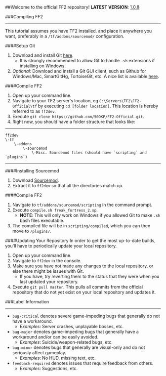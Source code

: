 ##Welcome to the official FF2 repository!
**LATEST VERSION**: [1.0.8](https://forums.alliedmods.net/showpost.php?p=2054933&postcount=1)

###Compiling FF2
***
This tutorial assumes you have TF2 installed. and place it anywhere you want, preferably in a `/tf/addons/sourcemod/` configuration.

####Setup Git
1. Download and install Git [here](http://git-scm.com/download/).
	* It is strongly recommended to allow Git to handle `.sh` extensions if installing on Windows.
2. *Optional*: Download and install a Git GUI client, such as Github for Windows/Mac, SmartGitHg, TortoiseGit, etc.  A nice list is available [here](http://git-scm.com/downloads/guis).

####Compile FF2
1. Open up your command line.
2. Navigate to your TF2 server's location, eg `C:\Servers\TF2\FF2-Official\tf` by executing `cd [folder location]`.  This location is hereby referred to as `ff2dev`.
3. Execute `git clone https://github.com/50DKP/FF2-Official.git`.
4. Right now, you should have a folder structure that looks like:

***
	ff2dev
	\-tf
		\-addons
			\-sourcemod
				\-Misc. Sourcemod files (should have `scripting` and `plugins`)
***

####Installing Sourcemod
1. Download [Sourcemod](http://www.sourcemod.net/downloads.php).
2. Extract it to `ff2dev` so that all the directories match up.

####Compile FF2
1. Navigate to `tf/addons/sourcemod/scripting` in the command prompt.
2. Execute `compile.sh freak_fortress_2.sp`.
	* **NOTE**: This will only work on Windows if you allowed Git to make `.sh` bash files executable.
3. The compiled file will be in `scripting/compiled`, which you can then move to `/plugins/`.

####Updating Your Repository
In order to get the most up-to-date builds, you'll have to periodically update your local repository.

1. Open up your command line.
2. Navigate to `ff2dev` in the console.
3. Make sure you have not made any changes to the local repository, or else there might be issues with Git.
	* If you have, try reverting them to the status that they were when you last updated your repository.
4. Execute `git pull master`.  This pulls all commits from the official repository that do not yet exist on your local repository and updates it.

###Label Information
***
* `bug-critical` denotes severe game-impeding bugs that generally do not have a workaround.
	* *Examples*: Server crashes, unplayable bosses, etc.
* `bug-major` denotes game-impeding bugs that generally have a workaround and/or can be easily avoided.
	* *Examples*: Suicide/weapon-related bugs, etc.
* `bug-minor` denotes bugs that generally are visual-only and do not seriously affect gameplay.
	* *Examples*: No HUD, missing text, etc.
* `feedback-required` denotes issues that require feedback from others.
	* *Examples*: Suggestions, etc.